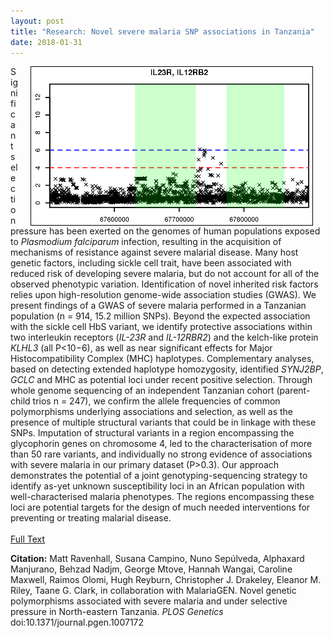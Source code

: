```yaml
---
layout: post
title: "Research: Novel severe malaria SNP associations in Tanzania"
date: 2018-01-31
---
```


<img style="float: right; border: 1px solid black" alt="Manhattan plot for IL23R/IL12RB2 association." hspace="20" src="/assets/ILassocTanz.png" width="450px">

Significant selection pressure has been exerted on the genomes of human populations exposed to <i>Plasmodium falciparum</i> infection, resulting in the acquisition of mechanisms of resistance against severe malarial disease. Many host genetic factors, including sickle cell trait, have been associated with reduced risk of developing severe malaria, but do not account for all of the observed phenotypic variation. Identification of novel inherited risk factors relies upon high-resolution genome-wide association studies (GWAS). We present findings of a GWAS of severe malaria performed in a Tanzanian population (n = 914, 15.2 million SNPs). Beyond the expected association with the sickle cell HbS variant, we identify protective associations within two interleukin receptors (<i>IL-23R</i> and <i>IL-12RBR2</i>) and the kelch-like protein <i>KLHL3</i> (all P<10−6), as well as near significant effects for Major Histocompatibility Complex (MHC) haplotypes. Complementary analyses, based on detecting extended haplotype homozygosity, identified <i>SYNJ2BP</i>, <i>GCLC</i> and MHC as potential loci under recent positive selection. Through whole genome sequencing of an independent Tanzanian cohort (parent-child trios n = 247), we confirm the allele frequencies of common polymorphisms underlying associations and selection, as well as the presence of multiple structural variants that could be in linkage with these SNPs. Imputation of structural variants in a region encompassing the glycophorin genes on chromosome 4, led to the characterisation of more than 50 rare variants, and individually no strong evidence of associations with severe malaria in our primary dataset (P>0.3). Our approach demonstrates the potential of a joint genotyping-sequencing strategy to identify as-yet unknown susceptibility loci in an African population with well-characterised malaria phenotypes. The regions encompassing these loci are potential targets for the design of much needed interventions for preventing or treating malarial disease.
<br><br>
[Full Text](https://doi.org/10.1371/journal.pgen.1007172)
<br>
<p style="font-size=0.8em"><b>Citation:</b> Matt Ravenhall, Susana Campino, Nuno Sepúlveda, Alphaxard Manjurano, Behzad Nadjm, George Mtove, Hannah Wangai, Caroline Maxwell, Raimos Olomi, Hugh Reyburn, Christopher J. Drakeley, Eleanor M. Riley, Taane G. Clark, in collaboration with MalariaGEN. Novel genetic polymorphisms associated with severe malaria and under selective pressure in North-eastern Tanzania. <i>PLOS Genetics</i> doi:10.1371/journal.pgen.1007172</p>